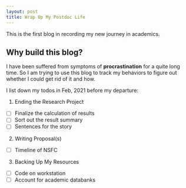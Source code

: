 ```yaml
---
layout: post
title: Wrap Up My Postdoc Life
---
```


This is the first blog in recording my new journey in academics.

## Why build this blog?
I have been suffered from symptoms of **procrastination** for a quite long time. So I am trying to use this blog to track my behaviors to figure out whether I could get rid of it and how.

I list down my todos in Feb, 2021 before my departure:
1. Ending the Research Project
- [ ] Finalize the calculation of results
- [ ] Sort out the result summary
- [ ] Sentences for the story

2. Writing Proposal(s)
- [ ] Timeline of NSFC

3. Backing Up My Resources
- [ ] Code on workstation
- [ ] Account for academic databanks
